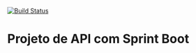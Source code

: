 [![Build Status](https://travis-ci.org/dfpires/meu-primeiro-projeto-spring.svg?branch=master)](https://travis-ci.org/dfpires/meu-primeiro-projeto-spring)
# Projeto de API com Sprint Boot
